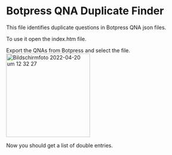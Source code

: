# Botpress QNA Duplicate Finder

This file identifies duplicate questions in Botpress QNA json files. 

To use it open the index.htm file. 

Export the QNAs from Botpress and select the file. 
<img width="225" alt="Bildschirmfoto 2022-04-20 um 12 32 27" src="https://user-images.githubusercontent.com/22960630/164212451-3deb9d26-704c-404b-9170-86addfa34d16.png">

Now you should get a list of double entries. 


